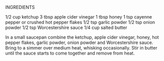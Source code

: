 INGREDIENTS

1/2 cup ketchup
3 tbsp apple cider vinegar
1 tbsp honey
1 tsp cayenne pepper or crushed hot pepper flakes
1/2 tsp garlic powder
1/2 tsp onion powder
1/2 tsp Worcestershire sauce
1/4 cup salted butter

In a small saucepan combine the ketchup, apple cider vinegar, honey, hot pepper flakes, garlic powder, onion powder and Worcestershire sauce. Bring to a simmer over medium heat, whisking occasionally. Stir in butter until the sauce starts to come together and remove from heat.
